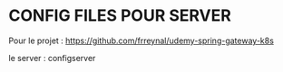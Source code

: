 # CONFIG FILES POUR SERVER

Pour le projet : https://github.com/frreynal/udemy-spring-gateway-k8s


le server  : configserver